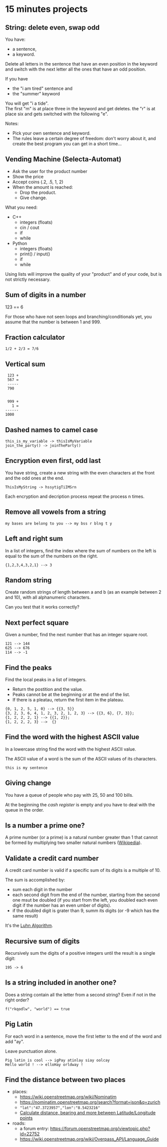# 15 minutes projects

## String: delete even, swap odd

You have:

- a sentence,
- a keyword.

Delete all letters in the sentence that have an even position in the keyword and switch with the next letter all the ones that have an odd position.

If you have

- the "i am tired" sentence and 
- the "summer" keyword

You will get "i a tide".  
The first "m" is at place three in the keyword and get deletes. the "r" is at place six and gets switched with the following "e".

Notes:

- Pick your own sentence and keyword.
- The rules leave a certain degree of freedom: don't worry about it, and create the best program you can get in a short time...

## Vending Machine (Selecta-Automat)

- Ask the user for the product number
- Show the price
- Accept coins (.2, .5, 1, 2)
- When the amount is reached:
  - Drop the product.
  - Give change.

What you need:

- C++
  - integers (floats)
  - cin / cout
  - if
  - while
- Python
  - integers (floats)
  - print() / input()
  - if
  - while

Using lists will improve the quality of your "product" and of your code, but is not strictly necessary.

## Sum of digits in a number

123 == 6

For those who have not seen loops and branching/conditionals yet, you assume that the number is between 1 and 999.

## Fraction calculator

```
1/2 + 2/3 = 7/6
```

## Vertical sum

```
 123 +
 567 =
 -----
 790


 999 +
   1 =
------
1000
```

## Dashed names to camel case

```
this_is_my_variable -> thisIsMyVariable
join_the_party() -> joinTheParty()
```

## Encryption even first, odd last

You have string, create a new string with the even characters at the front and the odd ones at the end.

```
ThisIsMyString -> hssytigTiIMSrn
```

Each encryption and decription process repeat the process n times.

## Remove all vowels from a string

```
my bases are belong to you --> my bss r blng t y
```

## Left and right sum

In a list of integers, find the index where the sum of numbers on the left is equal to the sum of the numbers on the right.

```
{1,2,3,4,3,2,1} --> 3
```

## Random string

Create random strings of length between a and b (as an example between 2 and 10), with all alphanumeric characters.

Can you test that it works correctly?

## Next perfect square

Given a number, find the next number that has an integer square root.

```
121 --> 144
625 --> 676
114 --> -1
```

## Find the peaks

Find the local peaks in a list of integers.

- Return the postition and the value.
- Peaks cannot be at the beginning or at the end of the list.
- If there is a pleatau, return the first item in the plateau.

```
{0, 1, 2, 5, 1, 0} --> {{3, 5}}
{3, 2, 3, 6, 4, 1, 2, 3, 2, 1, 2, 3} --> {{3, 6}, {7, 3}};
{1, 2, 2, 2, 1} --> {{1, 2}};
{1, 2, 2, 2, 3} -->  {}
```

## Find the word with the highest ASCII value

In a lowercase string find the word with the highest ASCII value.

The ASCII value of a word is the sum of the ASCII values of its characters.

```
this is my sentence
```

## Giving change

You have a queue of people who pay with 25, 50 and 100 bills.

At the beginning the _cash register_ is empty and you have to deal with the queue in the order.

## Is a number a prime one?

A prime number (or a prime) is a natural number greater than 1 that cannot be formed by multiplying two smaller natural numbers ([Wikipedia](https://en.wikipedia..org/wiki/Prime_number)).

## Validate a credit card number

A credit card number is valid if a specific sum of its digits is a multiple of 10.

The sum is accomplished by:

- sum each digit in the number
- each second digit from the end of the number, starting from the second one msut be doubled (if you start from the left, you doubled each even digit if the number has an even umber of digits).
- if the doubled digit is grater than 9, summ its digits (or -9 which has the same result)

It's the [Luhn Algorithm](https://en.wikipedia.org/wiki/Luhn_algorithm).

## Recursive sum of digits

Recursively sum the digits of a positive integers until the result is a single digit:

```
195 -> 6
```

## Is a string included in another one?

Does a string contain all the letter from a second string? Even if not in the right order?

```
f("rkqodlw", "world") == true
```

## Pig Latin

For each word in a sentence, move the first letter to the end of the word and add "ay".

Leave punctuation alone.

```
Pig latin is cool --> igPay atinlay siay oolcay
Hello world ! --> elloHay orldway !
```

## Find the distance between two places

- places:
  - https://wiki.openstreetmap.org/wiki/Nominatim
  - https://nominatim.openstreetmap.org/search?format=json&q=zurich
  - `"lat":"47.3723957","lon":"8.5423216"`
  - [Calculate distance, bearing and more between Latitude/Longitude points](https://www.movable-type.co.uk/scripts/latlong.html)
- roads:
  - a forum entry: https://forum.openstreetmap.org/viewtopic.php?id=22752
  - https://wiki.openstreetmap.org/wiki/Overpass_API/Language_Guide

